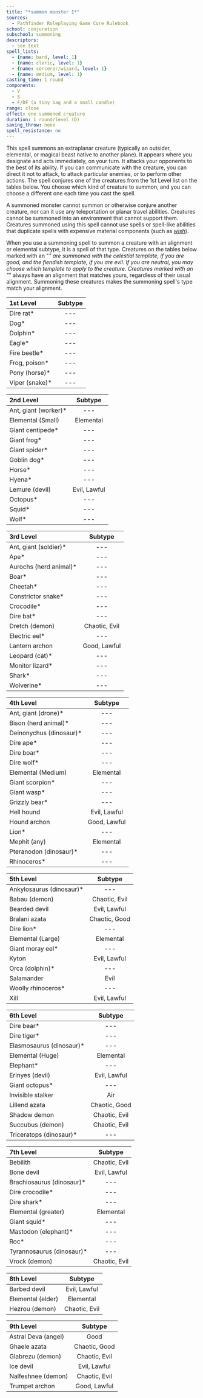```yaml
---
title: "*summon monster I*"
sources:
  - Pathfinder Roleplaying Game Core Rulebook
school: conjuration
subschool: summoning
descriptors:
  - see text
spell_lists:
  - {name: bard, level: 1}
  - {name: cleric, level: 1}
  - {name: sorcerer/wizard, level: 1}
  - {name: medium, level: 1}
casting_time: 1 round
components:
  - V
  - S
  - F/DF (a tiny bag and a small candle)
range: close
effect: one summoned creature
duration: 1 round/level (D)
saving_throw: none
spell_resistance: no
---
```


This spell summons an extraplanar creature (typically an outsider, elemental, or magical beast native to another plane). It appears where you designate and acts immediately, on your turn. It attacks your opponents to the best of its ability. If you can communicate with the creature, you can direct it not to attack, to attack particular enemies, or to perform other actions. The spell conjures one of the creatures from the 1st Level list on the tables below. You choose which kind of creature to summon, and you can choose a different one each time you cast the spell.

A summoned monster cannot summon or otherwise conjure another creature, nor can it use any teleportation or planar travel abilities. Creatures cannot be summoned into an environment that cannot support them. Creatures summoned using this spell cannot use spells or spell-like abilities that duplicate spells with expensive material components (such as [*wish*](/spells/wish/)).

When you use a summoning spell to summon a creature with an alignment or elemental subtype, it is a spell of that type. Creatures on the tables below marked with an "*" are summoned with the celestial template, if you are good, and the fiendish template, if you are evil. If you are neutral, you may choose which template to apply to the creature. Creatures marked with an "*" always have an alignment that matches yours, regardless of their usual alignment. Summoning these creatures makes the summoning spell's type match your alignment.

1st Level | Subtype
:--|:--:
Dire rat* | ---
Dog* | ---
Dolphin* | ---
Eagle* | ---
Fire beetle* | ---
Frog, poison* | ---
Pony (horse)* | ---
Viper (snake)* | ---

2nd Level | Subtype
:--|:--:
Ant, giant (worker)* | ---
Elemental (Small) |Elemental
Giant centipede* | ---
Giant frog* | ---
Giant spider* | ---
Goblin dog* | ---
Horse* | ---
Hyena* | ---
Lemure (devil) | Evil, Lawful
Octopus* | ---
Squid* | ---
Wolf* | ---

3rd Level | Subtype
:--|:--:
Ant, giant (soldier)* | ---
Ape* | ---
Aurochs (herd animal)* | ---
Boar* | ---
Cheetah* | ---
Constrictor snake* | ---
Crocodile* | ---
Dire bat* | ---
Dretch (demon) | Chaotic, Evil
Electric eel* | ---
Lantern archon |Good, Lawful
Leopard (cat)* | ---
Monitor lizard* | ---
Shark* | ---
Wolverine* | ---

4th Level | Subtype
:--|:--:
Ant, giant (drone)* | ---
Bison (herd animal)* | ---
Deinonychus (dinosaur)* | ---
Dire ape* | ---
Dire boar* | ---
Dire wolf* | ---
Elemental (Medium) | Elemental
Giant scorpion* | ---
Giant wasp* | ---
Grizzly bear* | ---
Hell hound | Evil, Lawful
Hound archon | Good, Lawful
Lion* | ---
Mephit (any) | Elemental
Pteranodon (dinosaur)* | ---
Rhinoceros* | ---

5th Level | Subtype
:--|:--:
Ankylosaurus (dinosaur)* | ---
Babau (demon) | Chaotic, Evil
Bearded devil | Evil, Lawful
Bralani azata | Chaotic, Good
Dire lion* | ---
Elemental (Large) | Elemental
Giant moray eel* | ---
Kyton | Evil, Lawful
Orca (dolphin)* | ---
Salamander | Evil
Woolly rhinoceros* | ---
Xill | Evil, Lawful

6th Level | Subtype
:--|:--:
Dire bear* | ---
Dire tiger* | ---
Elasmosaurus (dinosaur)* | ---
Elemental (Huge) |Elemental
Elephant* | ---
Erinyes (devil) | Evil, Lawful
Giant octopus* | ---
Invisible stalker | Air
Lillend azata | Chaotic, Good
Shadow demon |Chaotic, Evil
Succubus (demon) | Chaotic, Evil
Triceratops (dinosaur)* | ---

7th Level | Subtype
:--|:--:
Bebilith | Chaotic, Evil
Bone devil | Evil, Lawful
Brachiosaurus (dinosaur)* | ---
Dire crocodile* | ---
Dire shark* | ---
Elemental (greater) | Elemental
Giant squid* | ---
Mastodon (elephant)* | ---
Roc* | ---
Tyrannosaurus (dinosaur)* | ---
Vrock (demon) | Chaotic, Evil

8th Level | Subtype
:--|:--:
Barbed devil | Evil, Lawful
Elemental (elder) | Elemental
Hezrou (demon) | Chaotic, Evil

9th Level | Subtype
:--|:--:
Astral Deva (angel) | Good
Ghaele azata | Chaotic, Good
Glabrezu (demon) | Chaotic, Evil
Ice devil | Evil, Lawful
Nalfeshnee (demon) | Chaotic, Evil
Trumpet archon | Good, Lawful

